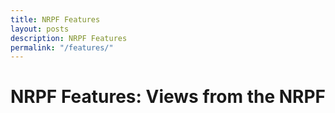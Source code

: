 ```yaml
---
title: NRPF Features
layout: posts
description: NRPF Features
permalink: "/features/"
---
```


# NRPF Features: Views from the NRPF
